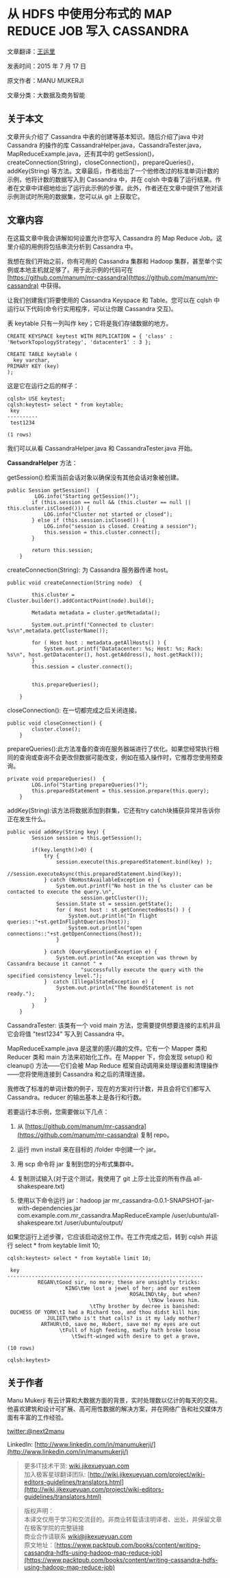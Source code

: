 # 从 HDFS 中使用分布式的 MAP REDUCE JOB 写入 CASSANDRA   

文章翻译：[王运里](https://github.com/jimth001)

发表时间：2015 年 7 月 17 日

原文作者：MANU MUKERJI  

文章分类：大数据及商务智能

## 关于本文

文章开头介绍了 Cassandra 中表的创建等基本知识。随后介绍了java 中对 Cassandra 的操作的库 CassandraHelper.java，CassandraTester.java，MapReduceExample.java，还有其中的 getSession()，createConnection(String)，closeConnection()，prepareQueries()，addKey(String) 等方法。文章最后，作者给出了一个他修改过的标准单词计数的示例，他将计数的数据写入到 Cassandra 中，并在 cqlsh 中查看了运行结果。作者在文章中详细地给出了运行此示例的步骤。此外，作者还在文章中提供了他对该示例测试时所用的数据集，您可以从 git 上获取它。

## 文章内容

在这篇文章中我会讲解如何设置允许您写入 Cassandra 的 Map Reduce Job。这里介绍的用例将包括串流分析到 Cassandra 中。 

我想在我们开始之前，你有可用的 Cassandra 集群和 Hadoop 集群，甚至单个实例或本地主机就足够了。用于此示例的代码可在 [https://github.com/manum/mr-cassandra](https://github.com/manum/mr-cassandra) 中获得。

让我们创建我们将要使用的 Cassandra Keyspace 和 Table。您可以在 cqlsh 中运行以下代码(命令行实用程序，可以让你跟 Cassandra 交互)。

表 keytable 只有一列叫作 key；它将是我们存储数据的地方。

```
CREATE KEYSPACE keytest WITH REPLICATION = { 'class' : 'NetworkTopologyStrategy', 'datacenter1' : 3 };

CREATE TABLE keytable (
  key varchar,
PRIMARY KEY (key)
);
```

这是它在运行之后的样子：

```
cqlsh> USE keytest;
cqlsh:keytest> select * from keytable;
 key
----------
 test1234

(1 rows)
```

我们可以从看 CassandraHelper.java 和 CassandraTester.java 开始。

**CassandraHelper** 方法：

getSession():检索当前会话对象以确保没有其他会话对象被创建。


```
public Session getSession()  {
         LOG.info("Starting getSession()");
        if (this.session == null && (this.cluster == null || this.cluster.isClosed())) {
            LOG.info("Cluster not started or closed");
        } else if (this.session.isClosed()) {
            LOG.info("session is closed. Creating a session");
            this.session = this.cluster.connect();
        }

        return this.session;
    }
```

createConnection(String): 为 Cassandra 服务器传递 host。


```
public void createConnection(String node)  {

        this.cluster = Cluster.builder().addContactPoint(node).build();

        Metadata metadata = cluster.getMetadata();
            
        System.out.printf("Connected to cluster: %s\n",metadata.getClusterName());
        
        for ( Host host : metadata.getAllHosts() ) {
            System.out.printf("Datatacenter: %s; Host: %s; Rack: %s\n", host.getDatacenter(), host.getAddress(), host.getRack());
        }
        this.session = cluster.connect();

        
        this.prepareQueries();

    }
```

closeConnection(): 在一切都完成之后关闭连接。


```
public void closeConnection() {
        cluster.close();
    }
```

prepareQueries():此方法准备的查询在服务器端进行了优化。如果您经常执行相同的查询或查询不会更改但数据可能改变，例如在插入操作时，它推荐您使用预查询。

```
private void prepareQueries()  {
        LOG.info("Starting prepareQueries()");
        this.preparedStatement = this.session.prepare(this.query);
    }
```

addKey(String):该方法将数据添加到群集，它还有try catch块捕获异常并告诉你正在发生什么。

```
public void addKey(String key) {
        Session session = this.getSession();
        
        if(key.length()>0) {
            try {
                session.execute(this.preparedStatement.bind(key) );
                //session.executeAsync(this.preparedStatement.bind(key));
            } catch (NoHostAvailableException e) {
                System.out.printf("No host in the %s cluster can be contacted to execute the query.\n", 
                        session.getCluster());
                Session.State st = session.getState();
                for ( Host host : st.getConnectedHosts() ) {
                    System.out.println("In flight queries::"+st.getInFlightQueries(host));
                    System.out.println("open connections::"+st.getOpenConnections(host));
                }

            } catch (QueryExecutionException e) {
                System.out.println("An exception was thrown by Cassandra because it cannot " +
                        "successfully execute the query with the specified consistency level.");
            }  catch (IllegalStateException e) {
                System.out.println("The BoundStatement is not ready.");
            }
        }
    }
```

CassandraTester: 该类有一个 void main 方法，您需要提供想要连接的主机并且它会将值 "test1234" 写入到 Cassandra 中。

MapReduceExample.java 是这里的感兴趣的文件。它有一个 Mapper 类和 Reducer 类和 main 方法来初始化工作。在 Mapper 下，你会发现 setup() 和 cleanup() 方法——它们会被 Map Reduce 框架自动调用来处理设置和清理操作——您将使用连接到 Cassandra 和之后的清理连接。

我修改了标准的单词计数的例子，现在的方案对行计数，并且会将它们都写入 Cassandra。reducer 的输出基本上是各行和行数。

若要运行本示例，您需要做以下几点：

1. 从 [https://github.com/manum/mr-cassandra](https://github.com/manum/mr-cassandra) 复制 repo。

2. 运行 mvn install 来在目标的 /folder 中创建一个 jar。

3. 用 scp 命令将 jar 复制到您的分布式集群中。

4. 复制测试输入(对于这个测试，我使用了 git 上莎士比亚的所有作品 all-shakespeare.txt)

5. 使用以下命令运行 jar：hadoop jar mr_cassandra-0.0.1-SNAPSHOT-jar-with-dependencies.jar com.example.com.mr_cassandra.MapReduceExample /user/ubuntu/all-shakespeare.txt /user/ubuntu/output/

如果您运行上述步骤，它应该启动这份工作。在工作完成之后，转到 cqlsh 并运行 select * from keytable limit 10;

```
cqlsh:keytest> select * from keytable limit 10;

 key
----------------------------------------------------------------
          REGAN\tGood sir, no more; these are unsightly tricks:
                   KING\tWe lost a jewel of her; and our esteem
                                        ROSALIND\tAy, but when?
                                              \tNow leaves him.
                           \tThy brother by decree is banished:
 DUCHESS OF YORK\tI had a Richard too, and thou didst kill him;
             JULIET\tWho is't that calls? is it my lady mother?
           ARTHUR\tO, save me, Hubert, save me! my eyes are out
                 \tFull of high feeding, madly hath broke loose
                     \tSwift-winged with desire to get a grave,

(10 rows)

cqlsh:keytest>
```

## 关于作者

Manu Mukerji 有云计算和大数据方面的背景，实时处理数以亿计的每天的交易。他喜欢建筑和设计可扩展、高可用性数据的解决方案，并在网络广告和社交媒体方面有丰富的工作经验。

[twitter:@next2manu](twitter:@next2manu)

LinkedIn: [http://www.linkedin.com/in/manumukerji/](http://www.linkedin.com/in/manumukerji/)

> 更多IT技术干货: [wiki.jikexueyuan.com](wiki.jikexueyuan.com)   
> 加入极客星球翻译团队: [http://wiki.jikexueyuan.com/project/wiki-editors-guidelines/translators.html](http://wiki.jikexueyuan.com/project/wiki-editors-guidelines/translators.html)   

> 版权声明：   
> 本译文仅用于学习和交流目的。非商业转载请注明译者、出处，并保留文章在极客学院的完整链接   
> 商业合作请联系 wiki@jikexueyuan.com   
> 原文地址：[https://www.packtpub.com/books/content/writing-cassandra-hdfs-using-hadoop-map-reduce-job](https://www.packtpub.com/books/content/writing-cassandra-hdfs-using-hadoop-map-reduce-job)
